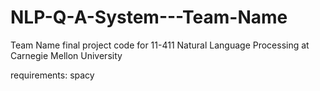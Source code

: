 # NLP-Q-A-System---Team-Name
Team Name final project code for 11-411 Natural Language Processing at Carnegie Mellon University

requirements:
spacy


